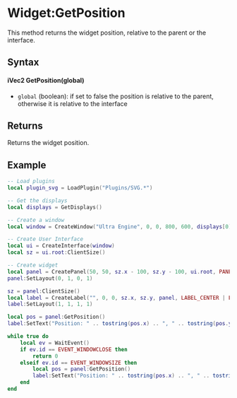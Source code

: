 # Widget:GetPosition

This method returns the widget position, relative to the parent or the interface.

## Syntax

#### iVec2 **GetPosition**(global)

- `global` (boolean): if set to false the position is relative to the parent, otherwise it is relative to the interface

## Returns

Returns the widget position.

## Example

```lua
-- Load plugins
local plugin_svg = LoadPlugin("Plugins/SVG.*")

-- Get the displays
local displays = GetDisplays()

-- Create a window
local window = CreateWindow("Ultra Engine", 0, 0, 800, 600, displays[0], WINDOW_TITLEBAR | WINDOW_RESIZABLE)

-- Create User Interface
local ui = CreateInterface(window)
local sz = ui.root:ClientSize()

-- Create widget
local panel = CreatePanel(50, 50, sz.x - 100, sz.y - 100, ui.root, PANEL_BORDER)
panel:SetLayout(0, 1, 0, 1)

sz = panel:ClientSize()
local label = CreateLabel("", 0, 0, sz.x, sz.y, panel, LABEL_CENTER | LABEL_MIDDLE)
label:SetLayout(1, 1, 1, 1)

local pos = panel:GetPosition()
label:SetText("Position: " .. tostring(pos.x) .. ", " .. tostring(pos.y))

while true do
    local ev = WaitEvent()
    if ev.id == EVENT_WINDOWCLOSE then
        return 0
    elseif ev.id == EVENT_WINDOWSIZE then
        local pos = panel:GetPosition()
        label:SetText("Position: " .. tostring(pos.x) .. ", " .. tostring(pos.y))
    end
end
```